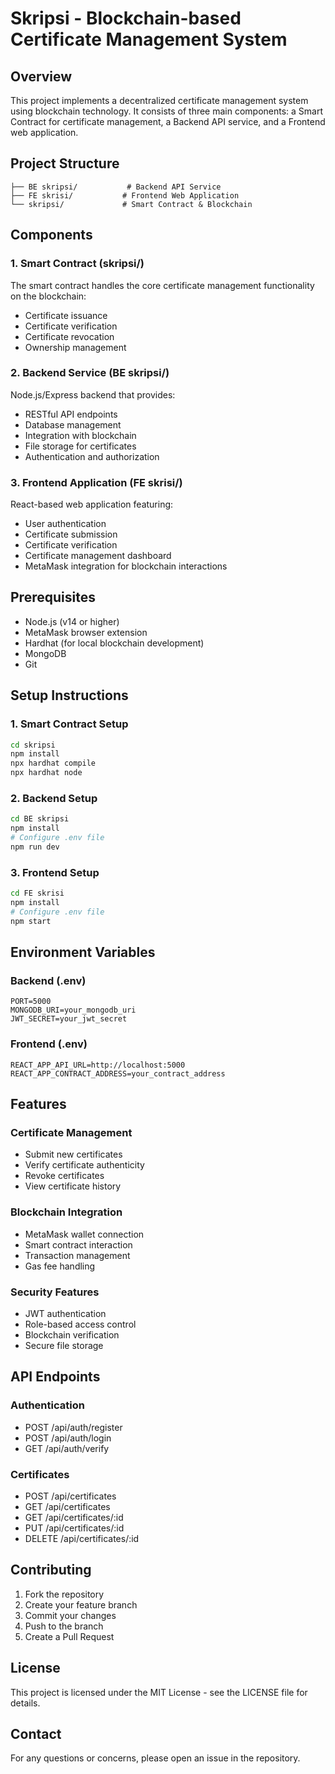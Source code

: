 # Skripsi - Blockchain-based Certificate Management System

## Overview
This project implements a decentralized certificate management system using blockchain technology. It consists of three main components: a Smart Contract for certificate management, a Backend API service, and a Frontend web application.

## Project Structure
```
├── BE skripsi/           # Backend API Service
├── FE skrisi/           # Frontend Web Application
└── skripsi/             # Smart Contract & Blockchain
```

## Components

### 1. Smart Contract (skripsi/)
The smart contract handles the core certificate management functionality on the blockchain:
- Certificate issuance
- Certificate verification
- Certificate revocation
- Ownership management

### 2. Backend Service (BE skripsi/)
Node.js/Express backend that provides:
- RESTful API endpoints
- Database management
- Integration with blockchain
- File storage for certificates
- Authentication and authorization

### 3. Frontend Application (FE skrisi/)
React-based web application featuring:
- User authentication
- Certificate submission
- Certificate verification
- Certificate management dashboard
- MetaMask integration for blockchain interactions

## Prerequisites
- Node.js (v14 or higher)
- MetaMask browser extension
- Hardhat (for local blockchain development)
- MongoDB
- Git

## Setup Instructions

### 1. Smart Contract Setup
```bash
cd skripsi
npm install
npx hardhat compile
npx hardhat node
```

### 2. Backend Setup
```bash
cd BE skripsi
npm install
# Configure .env file
npm run dev
```

### 3. Frontend Setup
```bash
cd FE skrisi
npm install
# Configure .env file
npm start
```

## Environment Variables

### Backend (.env)
```
PORT=5000
MONGODB_URI=your_mongodb_uri
JWT_SECRET=your_jwt_secret
```

### Frontend (.env)
```
REACT_APP_API_URL=http://localhost:5000
REACT_APP_CONTRACT_ADDRESS=your_contract_address
```

## Features

### Certificate Management
- Submit new certificates
- Verify certificate authenticity
- Revoke certificates
- View certificate history

### Blockchain Integration
- MetaMask wallet connection
- Smart contract interaction
- Transaction management
- Gas fee handling

### Security Features
- JWT authentication
- Role-based access control
- Blockchain verification
- Secure file storage

## API Endpoints

### Authentication
- POST /api/auth/register
- POST /api/auth/login
- GET /api/auth/verify

### Certificates
- POST /api/certificates
- GET /api/certificates
- GET /api/certificates/:id
- PUT /api/certificates/:id
- DELETE /api/certificates/:id

## Contributing
1. Fork the repository
2. Create your feature branch
3. Commit your changes
4. Push to the branch
5. Create a Pull Request

## License
This project is licensed under the MIT License - see the LICENSE file for details.

## Contact
For any questions or concerns, please open an issue in the repository. 